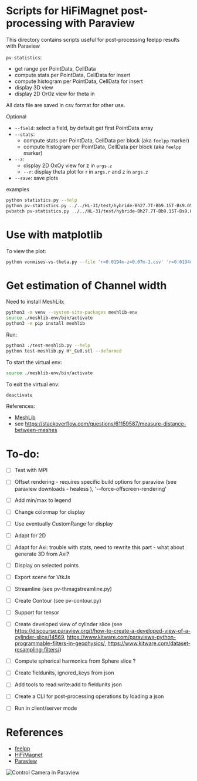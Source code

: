 # Scripts for HiFiMagnet post-processing with Paraview

This directory contains scripts useful for post-processing feelpp results with Paraview

`pv-statistics`:

* get range per PointData, CellData
* compute stats per PointData, CellData for insert
* compute histogram per PointData, CellData for insert
* display 3D view
* display 2D OrOz view for theta in 

All data file are saved in csv format for other use.

Optional
* `--field`: select a field, by default get first PointData array
* `--stats`: 
    * compute stats per PointData, CellData per block (aka `feelpp` marker) 
    * compute histogram per PointData, CellData per block (aka `feelpp` marker)
* `--z`: 
    * display 2D OxOy view for z in `args.z`
    * `--r`: display theta plot for r in `args.r` and z in `args.z`
* `--save`: save plots  
 
examples

```bash
python statistics.py --help
python pv-statistics.py ../../HL-31/test/hybride-Bh27.7T-Bb9.15T-Bs9.05T_HPfixed_BPfree/bmap/np_32/thermo-electric.exports/Export.case
pvbatch pv-statistics.py ../../HL-31/test/hybride-Bh27.7T-Bb9.15T-Bs9.05T_HPfixed_BPfree/bmap/np_32/elasticity.exports/Export.case --z -0.15 -0.1 -0.05 0 0.05 0.1 0.15  --r 1.94e-2 2.52e-2 3.17e-2 --save
```

# Use with matplotlib

To view the plot:

```bash
python vonmises-vs-theta.py --file 'r=0.0194m-z=0.07m-1.csv' 'r=0.0194m-z=0.07m-0.csv' --key thermo_electric.heat.temperature --ylabel 'T [K]' --title 'Temperature in H1: r=xx, z=yy' --show
```

# Get estimation of Channel width

Need to install MeshLib:

```bash
python3 -m venv --system-site-packages meshlib-env
source ./meshlib-env/bin/activate
python3 -m pip install meshlib
```

Run:

```bash
python3 ./test-meshlib.py --help
python test-meshlib.py H*_Cu0.stl --deformed
```

To start the virtual env:

```bash
source ./meshlib-env/bin/activate
```

To exit the virtual env:

```bash
deactivate
```

References:

* [MeshLib](https://github.com/MeshInspector/MeshLib)
* see https://stackoverflow.com/questions/61159587/measure-distance-between-meshes

# To-do:
- [ ] Test with MPI
- [ ] Offset rendering - requires specific build options for paraview (see paraview downloads - healess ), '--force-offscreen-rendering'
- [ ] Add min/max to legend
- [ ] Change colormap for display
- [ ] Use eventually CustomRange for display
- [ ] Adapt for 2D
- [ ] Adapt for Axi: trouble with stats, need to rewrite this part - what about generate 3D from Axi?
- [ ] Display on selected points
- [ ] Export scene for VtkJs
- [ ] Streamline (see pv-thmagstreamline.py)
- [ ] Create Contour (see pv-contour.py)
- [ ] Support for tensor
- [ ] Create developed view of cylinder slice (see https://discourse.paraview.org/t/how-to-create-a-developed-view-of-a-cylinder-slice/14569, https://www.kitware.com/paraviews-python-programmable-filters-in-geophysics/, https://www.kitware.com/dataset-resampling-filters/)
- [ ] Compute spherical harmonics from Sphere slice ?
- [ ] Create fieldunits, ignored_keys from json 
- [ ] Add tools to read:write:add to fieldunits json
- [ ] Create a CLI for post-processing operations by loading a json
- [ ] Run in client/server mode


<!-- example with pvpython and pvbatch
connect with server?

for Axi, create a 3D view and apply the rest?
ExtractSurface then RotationalExtrusion () then Transform (Rotation?) - non cree surface en 3D pour all
a tester par block
 -->
# References

- [feelpp](https://docs.feelpp.org/home/index.html)
- [HiFiMagnet](https://github.com/feelpp/hifimagnet)
- [Paraview](https://docs.paraview.org/en/latest/Tutorials/SelfDirectedTutorial/batchPythonScripting.html)

![Control Camera in Paraview](/assets/images/Paraview-camera.png)

